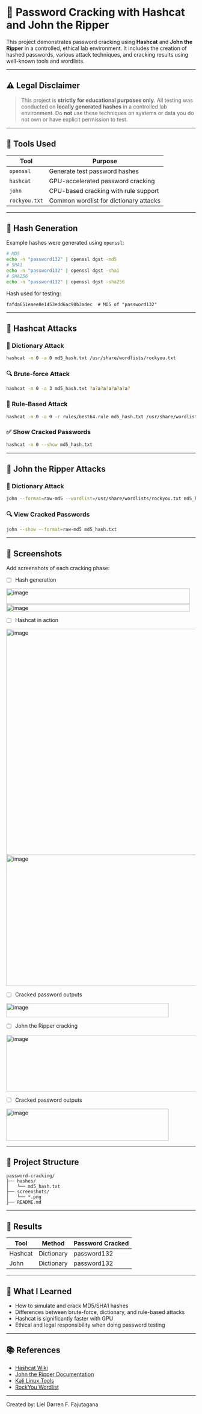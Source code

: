 # 🔐 Password Cracking with Hashcat and John the Ripper

This project demonstrates password cracking using **Hashcat** and **John the Ripper** in a controlled, ethical lab environment. It includes the creation of hashed passwords, various attack techniques, and cracking results using well-known tools and wordlists.

---

## ⚠️ Legal Disclaimer

> This project is **strictly for educational purposes only**. All testing was conducted on **locally generated hashes** in a controlled lab environment. Do **not** use these techniques on systems or data you do not own or have explicit permission to test.

---

## 🧰 Tools Used

| Tool        | Purpose                               |
|-------------|----------------------------------------|
| `openssl`   | Generate test password hashes          |
| `hashcat`   | GPU-accelerated password cracking      |
| `john`      | CPU-based cracking with rule support   |
| `rockyou.txt` | Common wordlist for dictionary attacks |

---

## 🔑 Hash Generation

Example hashes were generated using `openssl`:

```bash
# MD5
echo -n "password132" | openssl dgst -md5
# SHA1
echo -n "password132" | openssl dgst -sha1
# SHA256
echo -n "password132" | openssl dgst -sha256
````

Hash used for testing:

```
fafda651eaee8e1453edd6ac90b3adec  # MD5 of "password132"
```

---

## 🧪 Hashcat Attacks

### 🧾 Dictionary Attack

```bash
hashcat -m 0 -a 0 md5_hash.txt /usr/share/wordlists/rockyou.txt
```

### 🔍 Brute-force Attack

```bash
hashcat -m 0 -a 3 md5_hash.txt ?a?a?a?a?a?a?a?
```

### 🔁 Rule-Based Attack

```bash
hashcat -m 0 -a 0 -r rules/best64.rule md5_hash.txt /usr/share/wordlists/rockyou.txt
```

### ✅ Show Cracked Passwords

```bash
hashcat -m 0 --show md5_hash.txt
```

---

## 🧪 John the Ripper Attacks

### 📘 Dictionary Attack

```bash
john --format=raw-md5 --wordlist=/usr/share/wordlists/rockyou.txt md5_hash.txt
```

### 🔍 View Cracked Passwords

```bash
john --show --format=raw-md5 md5_hash.txt
```

---

## 📸 Screenshots

Add screenshots of each cracking phase:

* [ ] Hash generation

<img width="488" height="41" alt="image" src="https://github.com/user-attachments/assets/93fb888f-2955-4268-8c3f-b0a8cd08c06f" />

<img width="488" height="20" alt="image" src="https://github.com/user-attachments/assets/a219030d-4f57-4e1b-a154-18754a8cca92" />


* [ ] Hashcat in action

<img width="1138" height="600" alt="image" src="https://github.com/user-attachments/assets/090a57ab-96e0-4a91-b71f-ba9eb3249d1f" />

<img width="1138" height="348" alt="image" src="https://github.com/user-attachments/assets/7fc6b4de-922b-4e74-b772-75f4284b075a" />

* [ ] Cracked password outputs

<img width="432" height="37" alt="image" src="https://github.com/user-attachments/assets/1388a6a0-05bc-47a9-9a86-c4ff2b733808" />


* [ ] John the Ripper cracking
<img width="876" height="150" alt="image" src="https://github.com/user-attachments/assets/85970989-24d5-40ec-b244-878b3da5efad" />

* [ ] Cracked password outputs 

<img width="432" height="85" alt="image" src="https://github.com/user-attachments/assets/9fcc1268-2102-41ee-940f-7e4229c2a393" />

---

## 📁 Project Structure

```
password-cracking/
├── hashes/
│   └── md5_hash.txt
├── screenshots/
│   └── *.png
├── README.md
```

---

## 🚀 Results

| Tool    | Method     | Password Cracked |
| ------- | ---------- | ---------------- |
| Hashcat | Dictionary |  password132     |
| John    | Dictionary |  password132     |

---

## 🧠 What I Learned

* How to simulate and crack MD5/SHA1 hashes
* Differences between brute-force, dictionary, and rule-based attacks
* Hashcat is significantly faster with GPU
* Ethical and legal responsibility when doing password testing

---

## 📚 References

* [Hashcat Wiki](https://hashcat.net/wiki/)
* [John the Ripper Documentation](https://www.openwall.com/john/doc/)
* [Kali Linux Tools](https://tools.kali.org/)
* [RockYou Wordlist](https://github.com/brannondorsey/naive-hashcat)

---

Created by: Liel Darren F. Fajutagana
